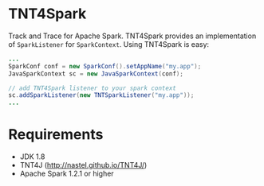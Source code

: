 # TNT4Spark
Track and Trace for Apache Spark. TNT4Spark provides an implementation of `SparkListener` for `SparkContext`.
Using TNT4Spark is easy:
```java
...
SparkConf conf = new SparkConf().setAppName("my.app");
JavaSparkContext sc = new JavaSparkContext(conf);

// add TNT4Spark listener to your spark context
sc.addSparkListener(new TNTSparkListener("my.app"));
...
```

# Requirements
* JDK 1.8
* TNT4J (http://nastel.github.io/TNT4J/)
* Apache Spark 1.2.1 or higher
